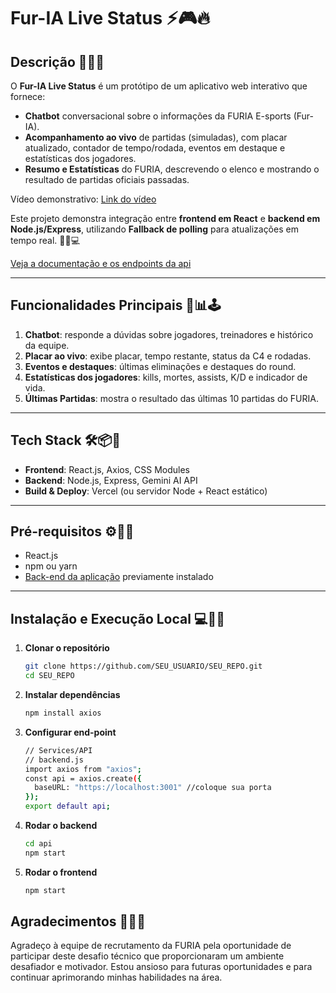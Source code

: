 # Fur-IA Live Status ⚡🎮🔥

## Descrição 💬🎯🧠

O **Fur-IA Live Status** é um protótipo de um aplicativo web interativo que fornece:

* **Chatbot** conversacional sobre o informações da FURIA E-sports (Fur-IA).
* **Acompanhamento ao vivo** de partidas (simuladas), com placar atualizado, contador de tempo/rodada, eventos em destaque e estatísticas dos jogadores.
* **Resumo e Estatísticas** do FURIA, descrevendo o elenco e mostrando o resultado de partidas oficiais passadas. 

Vídeo demonstrativo: [Link do vídeo](https://drive.google.com/file/d/1rRBFoU-hbqjS0JzbAtSkOasnaVgo6edD/view?usp=sharing)

Este projeto demonstra integração entre **frontend em React** e **backend em Node.js/Express**, utilizando **Fallback de polling** para atualizações em tempo real. 🚀🔌💻

[Veja a documentação e os endpoints da api](https://github.com/GustavoSardinha/Furia_Tech_Challenge_Backend)

---

## Funcionalidades Principais 🧩📊🕹️

1. **Chatbot**: responde a dúvidas sobre jogadores, treinadores e histórico da equipe.
2. **Placar ao vivo**: exibe placar, tempo restante, status da C4 e rodadas.
3. **Eventos e destaques**: últimas eliminações e destaques do round.
4. **Estatísticas dos jogadores**: kills, mortes, assists, K/D e indicador de vida.
5. **Últimas Partidas**: mostra o resultado das últimas 10 partidas do FURIA.

---

## Tech Stack 🛠️📦🧪

* **Frontend**: React.js, Axios, CSS Modules
* **Backend**: Node.js, Express, Gemini AI API
* **Build & Deploy**: Vercel (ou servidor Node + React estático)

---

## Pré-requisitos ⚙️🔧📌

* React.js
* npm ou yarn
* [Back-end da aplicação](https://github.com/GustavoSardinha/Furia_Tech_Challenge_Backend) previamente instalado 
---

## Instalação e Execução Local 💻🧪📂

1. **Clonar o repositório**

   ```bash
   git clone https://github.com/SEU_USUARIO/SEU_REPO.git
   cd SEU_REPO
   ```

2. **Instalar dependências**

   ```bash
   npm install axios
   ```
3. **Configurar end-point**

   ```bash
   // Services/API
   // backend.js
   import axios from "axios";
   const api = axios.create({
     baseURL: "https://localhost:3001" //coloque sua porta
   });
   export default api;
   ```
4. **Rodar o backend**

   ```bash
   cd api
   npm start
   ```
5. **Rodar o frontend**

   ```bash
   npm start
   ```
## Agradecimentos 🙏🤝🚀
   Agradeço à equipe de recrutamento da FURIA pela oportunidade de participar deste desafio técnico que proporcionaram um ambiente desafiador e motivador. Estou ansioso para futuras oportunidades e para continuar aprimorando minhas habilidades na área. 
 
